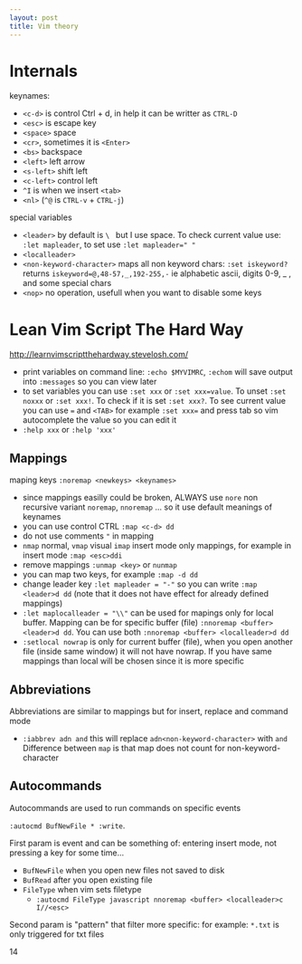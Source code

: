 ```yaml
---
layout: post
title: Vim theory
---
```


# Internals

keynames:

* `<c-d>` is control Ctrl + d, in help it can be writter as `CTRL-D`
* `<esc>` is escape key
* `<space>` space
* `<cr>`, sometimes it is `<Enter>`
* `<bs>` backspace
* `<left>` left arrow
* `<s-left>` shift left
* `<c-left>` control left
* `^I` is when we insert `<tab>`
* `<nl>` (`^@` is `CTRL-v` + `CTRL-j`)

special variables

* `<leader>` by default is `\ ` but I use space. To check current value use:
`:let mapleader`, to set use `:let mapleader=" "`
* `<localleader>`
* `<non-keyword-character>` maps all non keyword chars: `:set iskeyword?`
  returns `iskeyword=@,48-57,_,192-255,-` ie alphabetic ascii, digits 0-9, _ ,
  and some special chars
* `<nop>` no operation, usefull when you want to disable some keys

# Lean Vim Script The Hard Way

<http://learnvimscriptthehardway.stevelosh.com/>

* print variables on command line: `:echo $MYVIMRC`, `:echom` will save output
  into `:messages` so you can view later
* to set variables you can use `:set xxx` or `:set xxx=value`. To unset `:set
  noxxx` or `:set xxx!`.  To check if it is set `:set xxx?`. To see current
  value you can use `=` and `<TAB>` for example `:set xxx=` and press tab so vim
  autocomplete the value so you can edit it
* `:help xxx` or `:help 'xxx'`

## Mappings

maping keys `:noremap <newkeys> <keynames>`

* since mappings easilly could be broken, ALWAYS use `nore` non recursive
variant `noremap`, `nnoremap` ... so it use default meanings of keynames
* you can use control CTRL `:map <c-d> dd`
* do not use comments `"` in mapping
* `nmap` normal, `vmap` visual `imap` insert mode only mappings, for example
in insert mode `:map <esc>ddi`
* remove mappings `:unmap <key>` or `nunmap`
* you can map two keys, for example `:map -d dd`
* change leader key `:let mapleader = "-"` so you can write `:map <leader>d dd`
(note that it does not have effect for already defined mappings)
* `:let maplocalleader = "\\"` can be used for mapings only for local buffer.
Mapping can be for specific buffer (file) `:nnoremap <buffer> <leader>d dd`. You
can use both `:nnoremap <buffer> <localleader>d dd`
* `:setlocal nowrap` is only for current buffer (file), when you open another
file (inside same window) it will not have nowrap. If you have same mappings
than local will be chosen since it is more specific

## Abbreviations

Abbreviations are similar to mappings but for insert, replace and command mode

* `:iabbrev adn and` this will replace `adn<non-keyword-character>` with `and`
Difference between `map` is that map does not count for non-keyword-character

## Autocommands

Autocommands are used to run commands on specific events

`:autocmd BufNewFile * :write`.

First param is event and can be something of: entering insert mode, not pressing
a key for some time...

* `BufNewFile` when you open new files not saved to disk
* `BufRead` after you open existing file
* `FileType` when vim sets filetype
  * `:autocmd FileType javascript nnoremap <buffer> <localleader>c I//<esc>`

Second param is "pattern" that filter more specific: for example: `*.txt` is
only triggered for txt files

14
